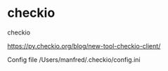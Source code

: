 # checkio
checkio

https://py.checkio.org/blog/new-tool-checkio-client/

Config file /Users/manfred/.checkio/config.ini
